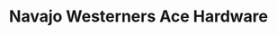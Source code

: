 ---
title: "Navajo Westerners Ace Hardware"
url: /window-rock/navajo-westerners-ace-hardware/
shop: doityourself
---